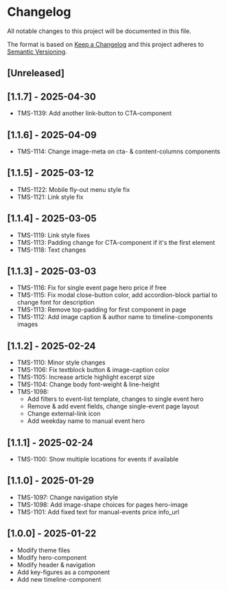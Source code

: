 # Changelog

All notable changes to this project will be documented in this file.

The format is based on [Keep a Changelog](http://keepachangelog.com/en/1.0.0/)
and this project adheres to [Semantic Versioning](http://semver.org/spec/v2.0.0.html).

## [Unreleased]

## [1.1.7] - 2025-04-30

- TMS-1139: Add another link-button to CTA-component

## [1.1.6] - 2025-04-09

- TMS-1114: Change image-meta on cta- & content-columns components

## [1.1.5] - 2025-03-12

- TMS-1122: Mobile fly-out menu style fix
- TMS-1121: Link style fix

## [1.1.4] - 2025-03-05

- TMS-1119: Link style fixes
- TMS-1113: Padding change for CTA-component if it's the first element
- TMS-1118: Text changes

## [1.1.3] - 2025-03-03

- TMS-1116: Fix for single event page hero price if free
- TMS-1115: Fix modal close-button color, add accordion-block partial to change font for description
- TMS-1113: Remove top-padding for first component in page
- TMS-1112: Add image caption & author name to timeline-components images

## [1.1.2] - 2025-02-24

- TMS-1110: Minor style changes
- TMS-1106: Fix textblock button & image-caption color
- TMS-1105: Increase article highlight excerpt size
- TMS-1104: Change body font-weight & line-height
- TMS-1098:
    - Add filters to event-list template, changes to single event hero
    - Remove & add event fields, change single-event page layout
    - Change external-link icon
    - Add weekday name to manual event hero

## [1.1.1] - 2025-02-24

- TMS-1100: Show multiple locations for events if available

## [1.1.0] - 2025-01-29

- TMS-1097: Change navigation style
- TMS-1098: Add image-shape choices for pages hero-image
- TMS-1101: Add fixed text for manual-events price info_url

## [1.0.0] - 2025-01-22

- Modify theme files
- Modify hero-component
- Modify header & navigation
- Add key-figures as a component
- Add new timeline-component


